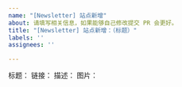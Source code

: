 ```yaml
---
name: "[Newsletter] 站点新增"
about: 请填写相关信息，如果能够自己修改提交 PR 会更好。
title: "[Newsletter] 站点新增：（标题）"
labels: ''
assignees: ''

---
```


标题：
链接：
描述：
图片：
